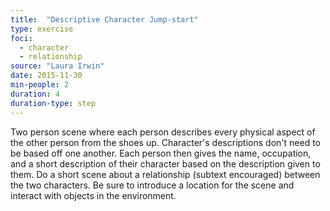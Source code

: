 ```yaml
---
title:  "Descriptive Character Jump-start"
type: exercise
foci:
  - character
  - relationship
source: "Laura Irwin"
date: 2015-11-30
min-people: 2
duration: 4
duration-type: step
---
```

Two person scene where each person describes every physical aspect of the other person from the shoes up.
Character's descriptions don't need to be based off one another.
Each person then gives the name, occupation, and a short description of their character based on the description given to them.
Do a short scene about a relationship (subtext encouraged) between the two characters.
Be sure to introduce a location for the scene and interact with objects in the environment.

